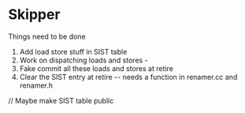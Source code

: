 # Skipper

Things need to be done

1. Add load store stuff in SIST table 
2. Work on dispatching loads and stores -
3. Fake commit all these loads and stores at retire 
4. Clear the SIST entry at retire  -- needs a function in renamer.cc and renamer.h  


// Maybe make SIST table public 

